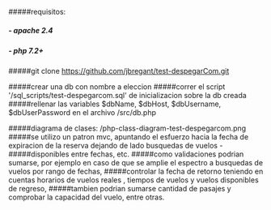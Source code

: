 #####requisitos:
#####	- apache 2.4 
#####	- php 7.2+

#####git clone https://github.com/jbregant/test-despegarCom.git

#####crear una db con nombre a eleccion
#####correr el script '/sql_scripts/test-despegarcom.sql' de inicializacion sobre la db creada
#####rellenar las variables $dbName, $dbHost, $dbUsername, $dbUserPassword en el archivo /src/db.php

#####diagrama de clases: /php-class-diagram-test-despegarcom.png
#####se utilizo un patron mvc, apuntando el esfuerzo hacia la fecha de expiracion de la reserva dejando de lado busquedas de vuelos -#####disponibles entre fechas, etc.
#####como validaciones podrian sumarse, por ejemplo en caso de que se amplie el espectro a busquedas de vuelos por rango de fechas, #####controlar la fecha de retorno teniendo en cuentas horarios de vuelos reales , tiempos de vuelos y vuelos disponibles de regreso, #####tambien podrian sumarse cantidad de pasajes y comprobar la capacidad del vuelo, entre otras.
